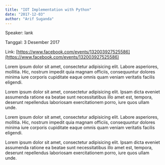 ```yaml
---
title: "IOT Implementation with Python"
date: "2017-12-03"
author: "Arif Suganda"
---
```


Speaker: Iank

Tanggal: 3 Desember 2017

Link: [https://www.facebook.com/events/132003927525586](https://www.facebook.com/events/132003927525586)

Lorem ipsum dolor sit amet, consectetur adipisicing elit. Labore asperiores, mollitia. Hic, nostrum impedit quia magnam officiis, consequuntur dolores minima iure corporis cupiditate eaque omnis quam veniam veritatis facilis eligendi.

Lorem ipsum dolor sit amet, consectetur adipisicing elit. Ipsam dicta eveniet assumenda ratione ea beatae sunt necessitatibus illo amet est, tempora, deserunt repellendus laboriosam exercitationem porro, iure quos ullam unde.

Lorem ipsum dolor sit amet, consectetur adipisicing elit. Labore asperiores, mollitia. Hic, nostrum impedit quia magnam officiis, consequuntur dolores minima iure corporis cupiditate eaque omnis quam veniam veritatis facilis eligendi.

Lorem ipsum dolor sit amet, consectetur adipisicing elit. Ipsam dicta eveniet assumenda ratione ea beatae sunt necessitatibus illo amet est, tempora, deserunt repellendus laboriosam exercitationem porro, iure quos ullam unde.